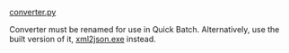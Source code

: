 [converter.py](https://github.com/TheRealPSV/OpenHeroSelect/blob/9e817f8f067605f0d1d5acdf4440e01fe9ffb80d/python_source/xml%20to%20json%20converter%20(BaconWizard17).py)

Converter must be renamed for use in Quick Batch. Alternatively, use the built version of it, [xml2json.exe](https://github.com/TheRealPSV/OpenHeroSelect/releases/tag/v4.6.4) instead.
